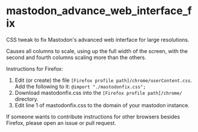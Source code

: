 # mastodon_advance_web_interface_fix
CSS tweak to fix Mastodon's advanced web interface for large resolutions.

Causes all columns to scale, using up the full width of the screen, with the second and fourth columns scaling more than the others.

Instructions for Firefox:
1. Edit (or create)  the file `[Firefox profile path]/chrome/userContent.css`. Add the following to it: `@import "./mastodonfix.css";`
2. Download mastodonfix.css into the `[Firefox profile path]/chrome/` directory.
3. Edit line 1 of mastodonfix.css to the domain of your mastodon instance.

If someone wants to contribute instructions for other browsers besides Firefox, please open an issue or pull request.
